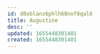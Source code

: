 ```yaml
---
id: d8oblanz6phlh68nof8qal6
title: Augustine
desc: ''
updated: 1655448301401
created: 1655448301401
---
```


